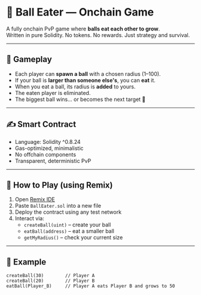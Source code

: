 # 🎱 Ball Eater — Onchain Game   
     
A fully onchain PvP game where **balls eat each other to grow**.     
Written in pure Solidity. No tokens. No rewards. Just strategy and survival.    
    
---   
    
## 🧠 Gameplay    
    
- Each player can **spawn a ball** with a chosen radius (1–100).    
- If your ball is **larger than someone else's**, you can **eat** it.    
- When you eat a ball, its radius is **added** to yours.  
- The eaten player is eliminated.      
- The biggest ball wins... or becomes the next target 🧨      
   
---  
    
## ✍️ Smart Contract      
    
- Language: Solidity ^0.8.24    
- Gas-optimized, minimalistic  
- No offchain components    
- Transparent, deterministic PvP  

---

## 🚀 How to Play (using Remix)

1. Open [Remix IDE](https://remix.ethereum.org/)
2. Paste `BallEater.sol` into a new file
3. Deploy the contract using any test network
4. Interact via:
   - `createBall(uint)` – create your ball  
   - `eatBall(address)` – eat a smaller ball  
   - `getMyRadius()` – check your current size  

---

## 🧪 Example

```solidity
createBall(30)        // Player A
createBall(20)        // Player B
eatBall(Player_B)     // Player A eats Player B and grows to 50

